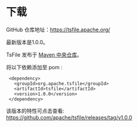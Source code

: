 # 下载
GitHub 仓库地址：https://tsfile.apache.org/

最新版本是1.0.0。

TsFile 发布于 [Maven 中央仓库](https://search.maven.org/search?q=g:org.apache.tsfile)。

将以下依赖添加至 pom :

```
 <dependency>
   <groupId>org.apache.tsfile</groupId>
   <artifactId>tsfile</artifactId>
   <version>1.0.0</version>
 </dependency>
```

该版本的特性可点击查看: https://github.com/apache/tsfile/releases/tag/v1.0.0